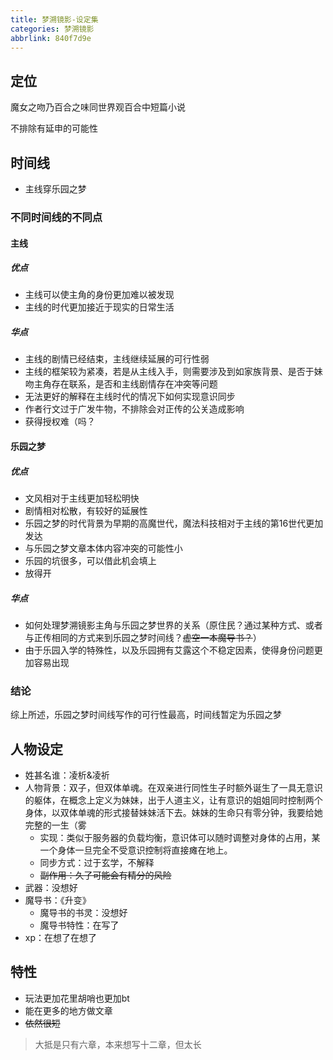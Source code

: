 ```yaml
---
title: 梦溯镜影-设定集
categories: 梦溯镜影
abbrlink: 840f7d9e
---
```


## 定位

魔女之吻乃百合之味同世界观百合中短篇小说

不排除有延申的可能性

## 时间线

- 主线穿乐园之梦

### 不同时间线的不同点

#### 主线

##### 优点

- 主线可以使主角的身份更加难以被发现
- 主线的时代更加接近于现实的日常生活

##### 华点

- 主线的剧情已经结束，主线继续延展的可行性弱
- 主线的框架较为紧凑，若是从主线入手，则需要涉及到如家族背景、是否于妹吻主角存在联系，是否和主线剧情存在冲突等问题
- 无法更好的解释在主线时代的情况下如何实现意识同步
- 作者行文过于广发牛物，不排除会对正传的公关造成影响
- 获得授权难（吗？

#### 乐园之梦

##### 优点

- 文风相对于主线更加轻松明快
- 剧情相对松散，有较好的延展性
- 乐园之梦的时代背景为早期的高魔世代，魔法科技相对于主线的第16世代更加发达
- 与乐园之梦文章本体内容冲突的可能性小
- 乐园的坑很多，可以借此机会填上
- 放得开

##### 华点

- 如何处理梦溯镜影主角与乐园之梦世界的关系（原住民？通过某种方式、或者与正传相同的方式来到乐园之梦时间线？<del>虚空一本魔导书？</del>）
- 由于乐园入学的特殊性，以及乐园拥有艾露这个不稳定因素，使得身份问题更加容易出现

### 结论

综上所述，乐园之梦时间线写作的可行性最高，时间线暂定为乐园之梦

## 人物设定

- 姓甚名谁：凌析&凌祈
- 人物背景：双子，但双体单魂。在双亲进行同性生子时额外诞生了一具无意识的躯体，在概念上定义为妹妹，出于人道主义，让有意识的姐姐同时控制两个身体，以双体单魂的形式接替妹妹活下去。妹妹的生命只有零分钟，我要给她完整的一生（雾
	- 实现：类似于服务器的负载均衡，意识体可以随时调整对身体的占用，某一个身体一旦完全不受意识控制将直接瘫在地上。
	- 同步方式：过于玄学，不解释
	- <del>副作用：久了可能会有精分的风险</del>
- 武器：没想好
- 魔导书：《升变》
	- 魔导书的书灵：没想好
	- 魔导书特性：在写了
- xp：在想了在想了

## 特性

- 玩法更加花里胡哨也更加bt
- 能在更多的地方做文章
- <del>依然很短</del>

> 大抵是只有六章，本来想写十二章，但太长
